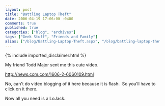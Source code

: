```yaml
---
layout: post
title: "Battling Laptop Theft"
date: 2006-04-19 17:06:00 -0400
comments: true
published: true
categories: ["blog", "archives"]
tags: ["Geek Stuff", "Friends and Family"]
alias: ["/blog/Battling-Laptop-Theft.aspx", "/blog/battling-laptop-theft.aspx"]
---
```

<!-- more -->
{% include imported_disclaimer.html %}
<P>My friend Todd Major sent me this cute video.</P>
<P><A href="http://news.com.com/1606-2-6060109.html">http://news.com.com/1606-2-6060109.html</A></P>
<P>No, can't do video blogging of it here because it is flash.&nbsp; So you'll have to click on it there.</P>
<P>Now all you need is a LoJack.</P>
<P>&nbsp;</P>
